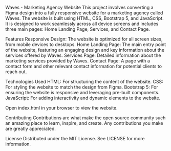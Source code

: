 Waves - Marketing Agency Website
This project involves converting a Figma design into a fully responsive website for a marketing agency called Waves. The website is built using HTML, CSS, Bootstrap 5, and JavaScript. It is designed to work seamlessly across all device screens and includes three main pages: Home Landing Page, Services, and Contact Page.

Features
Responsive Design: The website is optimized for all screen sizes, from mobile devices to desktops.
Home Landing Page: The main entry point of the website, featuring an engaging design and key information about the services offered by Waves.
Services Page: Detailed information about the marketing services provided by Waves.
Contact Page: A page with a contact form and other relevant contact information for potential clients to reach out.

Technologies Used
HTML: For structuring the content of the website.
CSS: For styling the website to match the design from Figma.
Bootstrap 5: For ensuring the website is responsive and leveraging pre-built components.
JavaScript: For adding interactivity and dynamic elements to the website.



Open index.html in your browser to view the website.


Contributing
Contributions are what make the open source community such an amazing place to learn, inspire, and create. Any contributions you make are greatly appreciated.


License
Distributed under the MIT License. See LICENSE for more information.
